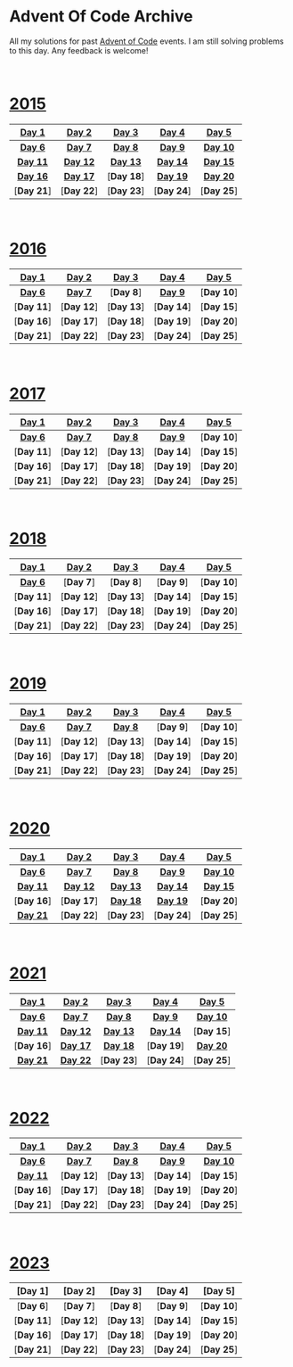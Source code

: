 # Advent Of Code Archive

All my solutions for past [Advent of Code](https://adventofcode.com) events. I am still solving problems to this day. Any feedback is welcome!

<br />

# [2015](https://adventofcode.com/2015/)

|[Day 1](2015/01/main.py)|[Day 2](2015/02/main.py)|[Day 3](2015/03/main.py)|[Day 4](2015/04/main.py)|[Day 5](2015/05/main.py)|
| :---: | :---: | :---: | :---: | :---: |
|[**Day 6**](2015/06/main.py)|[**Day 7**](2015/07/main.py)|[**Day 8**](2015/08/main.py)|[**Day 9**](2015/09/main.py)|[**Day 10**](2015/10/main.py)|
|[**Day 11**](2015/11/main.py)|[**Day 12**](2015/12/main.py)|[**Day 13**](2015/13/main.py)|[**Day 14**](2015/14/main.py)|[**Day 15**](2015/15/main.py)|
|[**Day 16**](2015/16/main.py)|[**Day 17**](2015/17/main.py)|[**Day 18**]|[**Day 19**](2015/19/main.py)|[**Day 20**](2015/20/main.py)|
|[**Day 21**]|[**Day 22**]|[**Day 23**]|[**Day 24**]|[**Day 25**]|

<br />

# [2016](https://adventofcode.com/2016/)

|[Day 1](2016/01/main.py)|[Day 2](2016/02/main.py)|[Day 3](2016/03/main.py)|[Day 4](2016/04/main.py)|[Day 5](2016/05/main.py)|
| :---: | :---: | :---: | :---: | :---: |
|[**Day 6**](2016/06/main.py)|[**Day 7**](2016/07/main.py)|[**Day 8**]|[**Day 9**](2016/09/main.py)|[**Day 10**]|
|[**Day 11**]|[**Day 12**]|[**Day 13**]|[**Day 14**]|[**Day 15**]|
|[**Day 16**]|[**Day 17**]|[**Day 18**]|[**Day 19**]|[**Day 20**]|
|[**Day 21**]|[**Day 22**]|[**Day 23**]|[**Day 24**]|[**Day 25**]|

<br />

# [2017](https://adventofcode.com/2017/)

|[Day 1](2017/01/main.py)|[Day 2](2017/02/main.py)|[Day 3](2017/03/main.py)|[Day 4](2017/04/main.py)|[Day 5](2017/05/main.py)|
| :---: | :---: | :---: | :---: | :---: |
|[**Day 6**](2017/06/main.py)|[**Day 7**](2017/07/main.py)|[**Day 8**](2017/08/main.py)|[**Day 9**](2017/09/main.py)|[**Day 10**]|
|[**Day 11**]|[**Day 12**]|[**Day 13**]|[**Day 14**]|[**Day 15**]|
|[**Day 16**]|[**Day 17**]|[**Day 18**]|[**Day 19**]|[**Day 20**]|
|[**Day 21**]|[**Day 22**]|[**Day 23**]|[**Day 24**]|[**Day 25**]|

<br />

# [2018](https://adventofcode.com/2018/)

|[Day 1](2018/01/main.py)|[Day 2](2018/02/main.py)|[Day 3](2018/03/main.py)|[Day 4](2018/04/main.py)|[Day 5](2018/05/main.py)|
| :---: | :---: | :---: | :---: | :---: |
|[**Day 6**](2018/06/main.py)|[**Day 7**]|[**Day 8**]|[**Day 9**]|[**Day 10**]|
|[**Day 11**]|[**Day 12**]|[**Day 13**]|[**Day 14**]|[**Day 15**]|
|[**Day 16**]|[**Day 17**]|[**Day 18**]|[**Day 19**]|[**Day 20**]|
|[**Day 21**]|[**Day 22**]|[**Day 23**]|[**Day 24**]|[**Day 25**]|

<br />

# [2019](https://adventofcode.com/2019/)

|[Day 1](2019/01/main.py)|[Day 2](2019/02/main.py)|[Day 3](2019/03/main.py)|[Day 4](2019/04/main.py)|[Day 5](2019/05/main.py)|
| :---: | :---: | :---: | :---: | :---: |
|[**Day 6**](2019/06/main.py)|[**Day 7**](2019/07/main.py)|[**Day 8**](2019/08/main.py)|[**Day 9**]|[**Day 10**]|
|[**Day 11**]|[**Day 12**]|[**Day 13**]|[**Day 14**]|[**Day 15**]|
|[**Day 16**]|[**Day 17**]|[**Day 18**]|[**Day 19**]|[**Day 20**]|
|[**Day 21**]|[**Day 22**]|[**Day 23**]|[**Day 24**]|[**Day 25**]|

<br />

# [2020](https://adventofcode.com/2020/)

|[Day 1](2020/01/main.py)|[Day 2](2020/02/main.py)|[Day 3](2020/03/main.py)|[Day 4](2020/04/main.py)|[Day 5](2020/05/main.py)|
| :---: | :---: | :---: | :---: | :---: |
|[**Day 6**](2020/06/main.py)|[**Day 7**](2020/07/main.py)|[**Day 8**](2020/08/main.py)|[**Day 9**](2020/09/main.py)|[**Day 10**](2020/10/main.py)|
|[**Day 11**](2020/11/)|[**Day 12**](2020/12/main.py)|[**Day 13**](2020/13/main.py)|[**Day 14**](2020/14/main.py)|[**Day 15**](2020/15/main.py)|
|[**Day 16**]|[**Day 17**]|[**Day 18**](2020/18/)|[**Day 19**](2020/19/main.py)|[**Day 20**]|
|[**Day 21**](2020/21/main.py)|[**Day 22**]|[**Day 23**]|[**Day 24**]|[**Day 25**]|

<br />

# [2021](https://adventofcode.com/2021/)

|[Day 1](2021/01/main.py)|[Day 2](2021/02/main.py)|[Day 3](2021/03/main.py)|[Day 4](2021/04/main.py)|[Day 5](2021/05/main.py)|
| :---: | :---: | :---: | :---: | :---: |
|[**Day 6**](2021/06/main.py)|[**Day 7**](2021/07/main.py)|[**Day 8**](2021/08/main.py)|[**Day 9**](2021/09/main.py)|[**Day 10**](2021/10/main.py)|
|[**Day 11**](2021/11/main.py)|[**Day 12**](2021/12/main.py)|[**Day 13**](2021/13/main.py)|[**Day 14**](2021/14/main.py)|[**Day 15**]|
|[**Day 16**]|[**Day 17**](2021/17/main.py)|[**Day 18**](2021/18/main.py)|[**Day 19**]|[**Day 20**](2021/20/main.py)|
|[**Day 21**](2021/21/main.py)|[**Day 22**](2021/22/main.py)|[**Day 23**]|[**Day 24**]|[**Day 25**]|

<br />

# [2022](https://adventofcode.com/2022/)

|[Day 1](2022/01/main.py)|[Day 2](2022/02/main.py)|[Day 3](2022/03/main.py)|[Day 4](2022/04/main.py)|[Day 5](2022/05/main.py)|
| :---: | :---: | :---: | :---: | :---: |
|[**Day 6**](2022/06/main.py)|[**Day 7**](2022/07/main.py)|[**Day 8**](2022/08/main.py)|[**Day 9**](2022/09/main.py)|[**Day 10**](2022/10/main.py)|
|[**Day 11**](2022/11/main.py)|[**Day 12**]|[**Day 13**]|[**Day 14**]|[**Day 15**]|
|[**Day 16**]|[**Day 17**]|[**Day 18**]|[**Day 19**]|[**Day 20**]|
|[**Day 21**]|[**Day 22**]|[**Day 23**]|[**Day 24**]|[**Day 25**]|

<br />

# [2023](https://adventofcode.com/2023/)

|[Day 1]|[Day 2]|[Day 3]|[Day 4]|[Day 5]|
| :---: | :---: | :---: | :---: | :---: |
|[**Day 6**]|[**Day 7**]|[**Day 8**]|[**Day 9**]|[**Day 10**]|
|[**Day 11**]|[**Day 12**]|[**Day 13**]|[**Day 14**]|[**Day 15**]|
|[**Day 16**]|[**Day 17**]|[**Day 18**]|[**Day 19**]|[**Day 20**]|
|[**Day 21**]|[**Day 22**]|[**Day 23**]|[**Day 24**]|[**Day 25**]|
